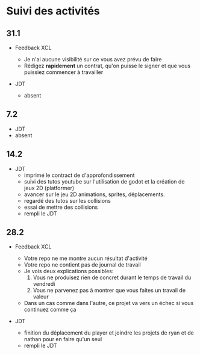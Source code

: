 # Suivi des activités

## 31.1

- Feedback XCL
    - Je n'ai aucune visibilité sur ce vous avez prévu de faire
    - Rédigez **rapidement** un contrat, qu'on puisse le signer et que vous puissiez commencer à travailler

- JDT
  - absent     

## 7.2
- JDT
 - absent 
    


## 14.2
- JDT
  - imprimé le contract de d'approfondissement
  - suivi des tutos youtube sur l'utilisation de godot et la création de jeux 2D (platformer)
  - avancer sur le jeu 2D animations, sprites, déplacements.
  - regardé des tutos sur les collisions 
  - essai de mettre des collisions
  - rempli le JDT

## 28.2

- Feedback XCL
    - Votre repo ne me montre aucun résultat d'activité
    - Votre repo ne contient pas de journal de travail
    - Je vois deux explications possibles:
        1. Vous ne produisez rien de concret durant le temps de travail du vendredi
        1. Vous ne parvenez pas à montrer que vous faites un travail de valeur
    - Dans un cas comme dans l'autre, ce projet va vers un échec si vous continuez comme ça

- JDT
  - finition du déplacement du player et joindre les projets de ryan et de nathan pour en faire qu'un seul
  - rempli le JDT

